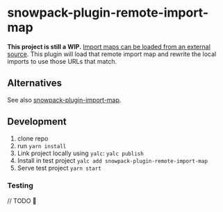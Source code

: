 # snowpack-plugin-remote-import-map

**This project is still a WIP.** [Import maps can be loaded from an external source](https://github.com/WICG/import-maps#installation). This plugin will load that remote import map and rewrite the local imports to use those URLs that match.

## Alternatives

See also [snowpack-plugin-import-map](https://github.com/zhoukekestar/snowpack-plugin-import-map).

## Development

1. clone repo
1. run `yarn install`
1. Link project locally using `yalc`: `yalc publish`
1. Install in test project `yalc add snowpack-plugin-remote-import-map`
1. Serve test project `yarn start`

### Testing

// TODO 😬
